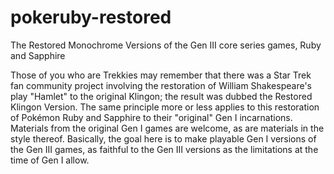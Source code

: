 # pokeruby-restored

The Restored Monochrome Versions of the Gen III core series games, Ruby and Sapphire

Those of you who are Trekkies may remember that there was a Star Trek fan community project involving the restoration of William Shakespeare's play "Hamlet" to the original Klingon; the result was dubbed the Restored Klingon Version.
The same principle more or less applies to this restoration of Pokémon Ruby and Sapphire to their "original" Gen I incarnations.
Materials from the original Gen I games are welcome, as are materials in the style thereof.
Basically, the goal here is to make playable Gen I versions of the Gen III games, as faithful to the Gen III versions as the limitations at the time of Gen I allow.
